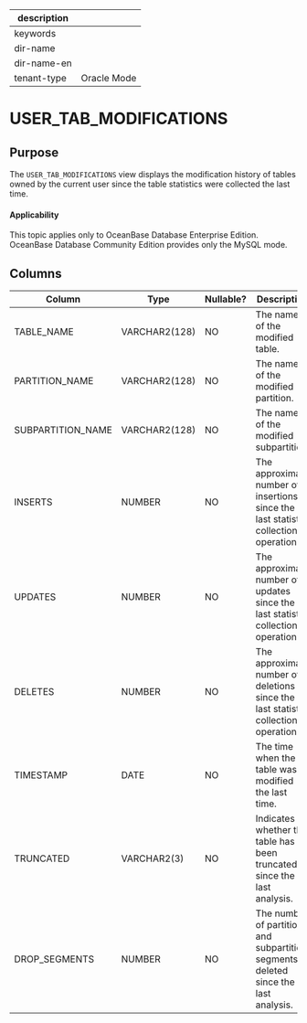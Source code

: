 |description||
|---|---|
|keywords||
|dir-name||
|dir-name-en||
|tenant-type|Oracle Mode|

# USER_TAB_MODIFICATIONS

## Purpose

The `USER_TAB_MODIFICATIONS` view displays the modification history of tables owned by the current user since the table statistics were collected the last time.

  <main id="notice" >
    <h4>Applicability</h4>
    <p>This topic applies only to OceanBase Database Enterprise Edition. OceanBase Database Community Edition provides only the MySQL mode. </p>
  </main>

## Columns

| Column | Type | Nullable? | Description |
| --- | --- | --- | --- |
| TABLE_NAME | VARCHAR2(128) | NO | The name of the modified table. |
| PARTITION_NAME | VARCHAR2(128) | NO | The name of the modified partition. |
| SUBPARTITION_NAME | VARCHAR2(128) | NO | The name of the modified subpartition. |
| INSERTS | NUMBER | NO | The approximate number of insertions since the last statistic collection operation. |
| UPDATES | NUMBER | NO | The approximate number of updates since the last statistic collection operation. |
| DELETES | NUMBER | NO | The approximate number of deletions since the last statistic collection operation. |
| TIMESTAMP | DATE | NO | The time when the table was modified the last time. |
| TRUNCATED | VARCHAR2(3) | NO | Indicates whether the table has been truncated since the last analysis. |
| DROP_SEGMENTS | NUMBER | NO | The number of partition and subpartition segments deleted since the last analysis. |
